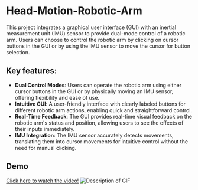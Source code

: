 # Head-Motion-Robotic-Arm

This project integrates a graphical user interface (GUI) with an inertial measurement unit (IMU) sensor to provide dual-mode control of a robotic arm. Users can choose to control the robotic arm by clicking on cursor buttons in the GUI or by using the IMU sensor to move the cursor for button selection. 

## Key features:
- **Dual Control Modes**: Users can operate the robotic arm using either cursor buttons in the GUI or by physically moving an IMU sensor, offering flexibility and ease of use.
- **Intuitive GUI**: A user-friendly interface with clearly labeled buttons for different robotic arm actions, enabling quick and straightforward control.
- **Real-Time Feedback**: The GUI provides real-time visual feedback on the robotic arm's status and position, allowing users to see the effects of their inputs immediately.
- **IMU Integration**: The IMU sensor accurately detects movements, translating them into cursor movements for intuitive control without the need for manual clicking.

## Demo
[Click here to watch the video!](demo/demo.gif)
![Description of GIF](https://github.com/ali-rabiee/ClickMove-Robotics/main/demo/demo.gif?raw=true)
